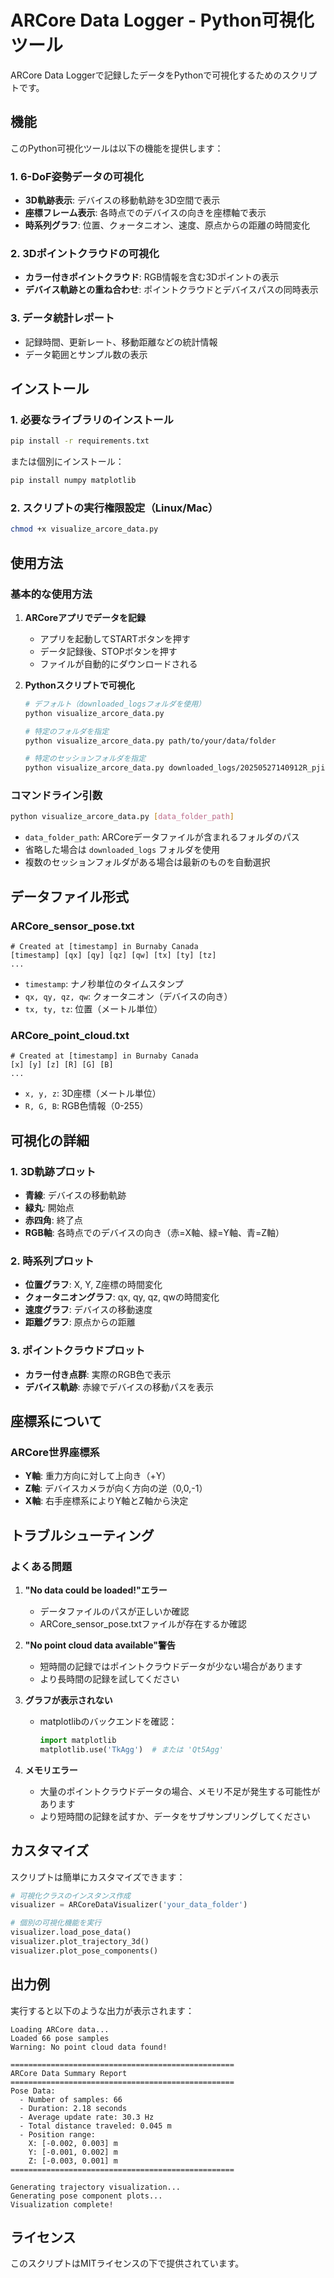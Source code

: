 # ARCore Data Logger - Python可視化ツール

ARCore Data Loggerで記録したデータをPythonで可視化するためのスクリプトです。

## 機能

このPython可視化ツールは以下の機能を提供します：

### 1. 6-DoF姿勢データの可視化
- **3D軌跡表示**: デバイスの移動軌跡を3D空間で表示
- **座標フレーム表示**: 各時点でのデバイスの向きを座標軸で表示
- **時系列グラフ**: 位置、クォータニオン、速度、原点からの距離の時間変化

### 2. 3Dポイントクラウドの可視化
- **カラー付きポイントクラウド**: RGB情報を含む3Dポイントの表示
- **デバイス軌跡との重ね合わせ**: ポイントクラウドとデバイスパスの同時表示

### 3. データ統計レポート
- 記録時間、更新レート、移動距離などの統計情報
- データ範囲とサンプル数の表示

## インストール

### 1. 必要なライブラリのインストール
```bash
pip install -r requirements.txt
```

または個別にインストール：
```bash
pip install numpy matplotlib
```

### 2. スクリプトの実行権限設定（Linux/Mac）
```bash
chmod +x visualize_arcore_data.py
```

## 使用方法

### 基本的な使用方法

1. **ARCoreアプリでデータを記録**
   - アプリを起動してSTARTボタンを押す
   - データ記録後、STOPボタンを押す
   - ファイルが自動的にダウンロードされる

2. **Pythonスクリプトで可視化**
   ```bash
   # デフォルト（downloaded_logsフォルダを使用）
   python visualize_arcore_data.py
   
   # 特定のフォルダを指定
   python visualize_arcore_data.py path/to/your/data/folder
   
   # 特定のセッションフォルダを指定
   python visualize_arcore_data.py downloaded_logs/20250527140912R_pjinkim_ARCore
   ```

### コマンドライン引数

```bash
python visualize_arcore_data.py [data_folder_path]
```

- `data_folder_path`: ARCoreデータファイルが含まれるフォルダのパス
- 省略した場合は `downloaded_logs` フォルダを使用
- 複数のセッションフォルダがある場合は最新のものを自動選択

## データファイル形式

### ARCore_sensor_pose.txt
```
# Created at [timestamp] in Burnaby Canada
[timestamp] [qx] [qy] [qz] [qw] [tx] [ty] [tz]
...
```
- `timestamp`: ナノ秒単位のタイムスタンプ
- `qx, qy, qz, qw`: クォータニオン（デバイスの向き）
- `tx, ty, tz`: 位置（メートル単位）

### ARCore_point_cloud.txt
```
# Created at [timestamp] in Burnaby Canada
[x] [y] [z] [R] [G] [B]
...
```
- `x, y, z`: 3D座標（メートル単位）
- `R, G, B`: RGB色情報（0-255）

## 可視化の詳細

### 1. 3D軌跡プロット
- **青線**: デバイスの移動軌跡
- **緑丸**: 開始点
- **赤四角**: 終了点
- **RGB軸**: 各時点でのデバイスの向き（赤=X軸、緑=Y軸、青=Z軸）

### 2. 時系列プロット
- **位置グラフ**: X, Y, Z座標の時間変化
- **クォータニオングラフ**: qx, qy, qz, qwの時間変化
- **速度グラフ**: デバイスの移動速度
- **距離グラフ**: 原点からの距離

### 3. ポイントクラウドプロット
- **カラー付き点群**: 実際のRGB色で表示
- **デバイス軌跡**: 赤線でデバイスの移動パスを表示

## 座標系について

### ARCore世界座標系
- **Y軸**: 重力方向に対して上向き（+Y）
- **Z軸**: デバイスカメラが向く方向の逆（0,0,-1）
- **X軸**: 右手座標系によりY軸とZ軸から決定

## トラブルシューティング

### よくある問題

1. **"No data could be loaded!"エラー**
   - データファイルのパスが正しいか確認
   - ARCore_sensor_pose.txtファイルが存在するか確認

2. **"No point cloud data available"警告**
   - 短時間の記録ではポイントクラウドデータが少ない場合があります
   - より長時間の記録を試してください

3. **グラフが表示されない**
   - matplotlibのバックエンドを確認：
     ```python
     import matplotlib
     matplotlib.use('TkAgg')  # または 'Qt5Agg'
     ```

4. **メモリエラー**
   - 大量のポイントクラウドデータの場合、メモリ不足が発生する可能性があります
   - より短時間の記録を試すか、データをサブサンプリングしてください

## カスタマイズ

スクリプトは簡単にカスタマイズできます：

```python
# 可視化クラスのインスタンス作成
visualizer = ARCoreDataVisualizer('your_data_folder')

# 個別の可視化機能を実行
visualizer.load_pose_data()
visualizer.plot_trajectory_3d()
visualizer.plot_pose_components()
```

## 出力例

実行すると以下のような出力が表示されます：

```
Loading ARCore data...
Loaded 66 pose samples
Warning: No point cloud data found!

==================================================
ARCore Data Summary Report
==================================================
Pose Data:
  - Number of samples: 66
  - Duration: 2.18 seconds
  - Average update rate: 30.3 Hz
  - Total distance traveled: 0.045 m
  - Position range:
    X: [-0.002, 0.003] m
    Y: [-0.001, 0.002] m
    Z: [-0.003, 0.001] m
==================================================

Generating trajectory visualization...
Generating pose component plots...
Visualization complete!
```

## ライセンス

このスクリプトはMITライセンスの下で提供されています。 